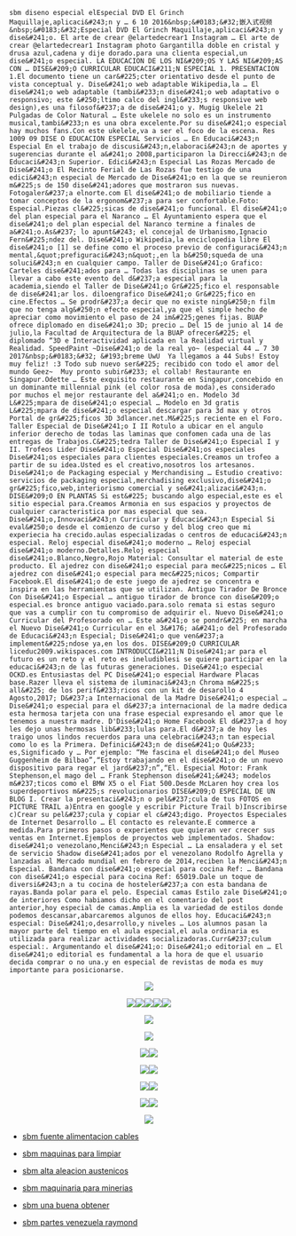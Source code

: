 
```
sbm diseno especial elEspecial DVD El Grinch Maquillaje,aplicaci&#243;n y … 6 10 2016&nbsp;&#0183;&#32;嵌入式视频&nbsp;&#0183;&#32;Especial DVD El Grinch Maquillaje,aplicaci&#243;n y dise&#241;o. El arte de crear @elartedecrear1 Instagram … El arte de crear @elartedecrear1 Instagram photo Gargantilla doble en cristal y drusa azul,cadena y dije dorado.para una clienta especial,un dise&#241;o especial. LA EDUCACION DE LOS NI&#209;OS Y LAS NI&#209;AS CON … DISE&#209;O CURRICULAR EDUCACI&#211;N ESPECIAL 1. PRESENTACION 1.El documento tiene un car&#225;cter orientativo desde el punto de vista conceptual y. Dise&#241;o web adaptable Wikipedia,la … El dise&#241;o web adaptable (tambi&#233;n dise&#241;o web adaptativo o responsivo; este &#250;ltimo calco del ingl&#233;s responsive web design),es una filosof&#237;a de dise&#241;o y. Mugig Ukelele 21 Pulgadas de Color Natural … Este ukelele no solo es un instrumento musical,tambi&#233;n es una obra excelente.Por su dise&#241;o especial hay muchos fans.Con este ukelele,va a ser el foco de la escena. Res 1009 09 DISE O EDUCACION ESPECIAL Servicios … En Educaci&#243;n Especial En el trabajo de discusi&#243;n,elaboraci&#243;n de aportes y sugerencias durante el a&#241;o 2008,participaron la Direcci&#243;n de Educaci&#243;n Superior. Edici&#243;n Especial Las Rozas Mercado de Dise&#241;o El Recinto Ferial de Las Rozas fue testigo de una edici&#243;n especial de Mercado de Dise&#241;o en la que se reunieron m&#225;s de 150 dise&#241;adores que mostraron sus nuevas. Fotogaler&#237;a elnorte.com El dise&#241;o de mobiliario tiende a tomar conceptos de la ergonom&#237;a para ser confortable.Foto: Especial.Piezas cl&#225;sicas de dise&#241;o funcional. El dise&#241;o del plan especial para el Naranco … El Ayuntamiento espera que el dise&#241;o del plan especial del Naranco termine a finales de a&#241;o.As&#237; lo apunt&#243; el concejal de Urbanismo,Ignacio Fern&#225;ndez del. Dise&#241;o Wikipedia,la enciclopedia libre El dise&#241;o [1] se define como el proceso previo de configuraci&#243;n mental,&quot;prefiguraci&#243;n&quot;,en la b&#250;squeda de una soluci&#243;n en cualquier campo. Taller de Dise&#241;o Grafico: Carteles dise&#241;ados para … Todas las disciplinas se unen para llevar a cabo este evento del d&#237;a especial para la academia,siendo el Taller de Dise&#241;o Gr&#225;fico el responsable de dise&#241;ar los. diloengrafico Dise&#241;o Gr&#225;fico en cine.Efectos … Se prodr&#237;a decir que no existe ning&#250;n film que no tenga alg&#250;n efecto especial,ya que el simple hecho de apreciar como movimiento el paso de 24 im&#225;genes fijas. BUAP ofrece diplomado en dise&#241;o 3D; precio … Del 15 de junio al 14 de julio,la Facultad de Arquitectura de la BUAP ofrecer&#225; el diplomado “3D e Interactividad aplicada en la Realidad virtual y Realidad. SpeedPaint ~Dise&#241;o de la real yo~ (especial 44 … 7 30 2017&nbsp;&#0183;&#32; &#193;breme UwU  Ya llegamos a 44 Subs! Estoy muy feliz! :3 Todo sub nuevo ser&#225; recibido con todo el amor del mundo Geez~ ️ Muy pronto subir&#233; el collab! Restaurante en Singapur.Odette … Este exquisito restaurante en Singapur,concebido en un dominante millennial pink (el color rosa de moda),es considerado por muchos el mejor restaurante del a&#241;o en. Modelo 3d L&#225;mpara de dise&#241;o especial … Modelo en 3d gratis L&#225;mpara de dise&#241;o especial descargar para 3d max y otros Portal de gr&#225;ficos 3D 3dlancer.net.M&#225;s reciente en el Foro. Taller Especial de Dise&#241;o I II Rotulo a ubicar en el angulo inferior derecho de todas las laminas que confomen cada una de las entregas de Trabajos.C&#225;tedra Taller de Dise&#241;o Especial I y II. Trofeos Lider Dise&#241;o Especial Dise&#241;os especiales Dise&#241;os especiales para clientes especiales.Creamos un trofeo a partir de su idea.Usted es el creativo,nosotros los artesanos. Dise&#241;o de Packaging especial y Merchandising … Estudio creativo: servicios de packaging especial,merchadising exclusivo,dise&#241;o gr&#225;fico,web,interiorismo comercial y se&#241;alizaci&#243;n. DISE&#209;O EN PLANTAS Si est&#225; buscando algo especial,este es el sitio especial para.Creamos Armonia en sus espacios y proyectos de cualquier caracteristica por mas especial que sea. Dise&#241;o,Innovaci&#243;n Curricular y Educaci&#243;n Especial Si eval&#250;o desde el comienzo de curso y del blog creo que mi experiecia ha crecido.aulas especializadas o centros de educaci&#243;n especial. Reloj especial dise&#241;o moderno … Reloj especial dise&#241;o moderno.Detalles.Reloj especial dise&#241;o.Blanco,Negro,Rojo Material: Consultar el material de este producto. El ajedrez con dise&#241;o especial para mec&#225;nicos … El ajedrez con dise&#241;o especial para mec&#225;nicos; Compartir Facebook.El dise&#241;o de este juego de ajedrez se concentra e inspira en las herramientas que se utilizan. Antiguo Tirador De Bronce Con Dise&#241;o Especial … antiguo tirador de bronce con dise&#209;o especial.es bronce antiguo vaciado.para.solo remata si estas seguro que vas a cumplir con tu compromiso de adquirir el. Nuevo Dise&#241;o Curricular del Profesorado en … Este a&#241;o se pondr&#225; en marcha el Nuevo Dise&#241;o Curricular en el 3&#176; a&#241;o del Profesorado de Educaci&#243;n Especial; Dise&#241;o que ven&#237;a implement&#225;ndose ya,en los dos. DISE&#209;O CURRICULAR liceduc2009.wikispaces.com INTRODUCCI&#211;N Dise&#241;ar para el futuro es un reto y el reto es ineludiblesi se quiere participar en la educaci&#243;n de las futuras generaciones. Dise&#241;o especial OCKD.es Entusiastas del PC Dise&#241;o especial Hardware Placas base.Razer lleva el sistema de iluminaci&#243;n Chroma m&#225;s all&#225; de los perif&#233;ricos con un kit de desarollo 4 Agosto,2017; D&#237;a Internacional de la Madre Dise&#241;o especial … Dise&#241;o especial para el d&#237;a internacional de la madre dedica esta hermosa tarjeta con una frase especial expresando el amor que le tenemos a nuestra madre. D'Dise&#241;o Home Facebook El d&#237;a d hoy les dejo unas hermosas lib&#233;lulas para.El d&#237;a de hoy les traigo unos lindos recuerdos para una celebraci&#243;n tan especial como lo es la Primera. Definici&#243;n de dise&#241;o Qu&#233; es,Significado y … Por ejemplo: “Me fascina el dise&#241;o del Museo Guggenheim de Bilbao”,“Estoy trabajando en el dise&#241;o de un nuevo dispositivo para regar el jard&#237;n”,“El. Especial Motor: Frank Stephenson,el mago del … Frank Stephenson dise&#241;&#243; modelos m&#237;ticos como el BMW X5 o el Fiat 500.Desde McLaren hoy crea los superdeportivos m&#225;s revolucionarios DISE&#209;O ESPECIAL DE UN BLOG I. Crear la presentaci&#243;n o pel&#237;cula de tus FOTOS en PICTURE TRAIL a)Entra en google y escribir Picture Trail b)Inscribirse c)Crear su pel&#237;cula y copiar el c&#243;digo. Proyectos Especiales de Internet Desarrollo … El contacto es relevante.E commerce a medida.Para primeros pasos o experientes que quieran ver crecer sus ventas en Internet.Ejemplos de proyectos web implementados. Shadow: dise&#241;o venezolano,Menci&#243;n Especial … La ensaladera y el set de servicio Shadow dise&#241;ados por el venezolano Rodolfo Agrella y lanzadas al Mercado mundial en febrero de 2014,reciben la Menci&#243;n Especial. Bandana con dise&#241;o especial para cocina Ref: … Bandana con dise&#241;o especial para cocina Ref: 65019.Dale un toque de diversi&#243;n a tu cocina de hosteler&#237;a con esta bandana de rayas.Banda polar para el pelo. Especial camas Estilo zale Dise&#241;o de interiores Como habiamos dicho en el comentario del post anterior,hoy especial de camas.Amplia es la variedad de estilos donde podemos descansar,abarcaremos algunos de ellos hoy. Educaci&#243;n especial: Dise&#241;o,desarrollo,y niveles … Los alumnos pasan la mayor parte del tiempo en el aula especial,el aula ordinaria es utilizada para realizar actividades socializadoras.Curr&#237;culum especial:. Argumentando el dise&#241;o: Dise&#241;o editorial en … El dise&#241;o editorial es fundamental a la hora de que el usuario decida comprar o no una.y en especial de revistas de moda es muy importante para posicionarse. 
```

<div align="center">

<a href="https://es-crusher.shibang-china.com/github&k=sbm+diseno+especial+el"><img src="https://static.shibang-china.com/es/crusher/logo.jpg"></a>

<a href="https://es-crusher.shibang-china.com/github&k=sbm+diseno+especial+el"><img src="https://static.shibang-china.com/es/crusher/index.jpg"></a><a href="https://es-crusher.shibang-china.com/material.htmlgithub&k=sbm+diseno+especial+el"><img src="https://static.shibang-china.com/es/crusher/material.jpg"></a><a href="https://es-crusher.shibang-china.com/application.htmlgithub&k=sbm+diseno+especial+el"><img src="https://static.shibang-china.com/es/crusher/application.jpg"></a><a href="https://es-crusher.shibang-china.com/aboutus.htmlgithub&k=sbm+diseno+especial+el"><img src="https://static.shibang-china.com/es/crusher/aboutus.jpg"></a><a href="https://es-crusher.shibang-china.com/contact.htmlgithub&k=sbm+diseno+especial+el"><img src="https://static.shibang-china.com/es/crusher/contact.jpg"></a>

<a href="https://es-crusher.shibang-china.com/github&k=sbm+diseno+especial+el"><img src="https://static.shibang-china.com/es/crusher/banner.jpg"></a>

<a href="https://swt.shibang-china.com/github&k=sbm+diseno+especial+el"><img src="https://static.shibang-china.com/es/crusher/text.jpg"></a>

<a href="https://swt.shibang-china.com/github&k=sbm+diseno+especial+el"><img src="https://static.shibang-china.com/es/crusher/chat.jpg"></a><a href="https://es-crusher.shibang-china.com/contact.htmlgithub&k=sbm+diseno+especial+el"><img src="https://static.shibang-china.com/es/crusher/message.jpg"></a>

<a href="https://es-crusher.shibang-china.com/products/pe.htmlgithub&k=sbm+diseno+especial+el"><img src="https://static.shibang-china.com/es/crusher/pe.jpg"></a><a href="https://es-crusher.shibang-china.com/products/pf.htmlgithub&k=sbm+diseno+especial+el"><img src="https://static.shibang-china.com/es/crusher/pf.jpg"></a>

<a href="https://es-crusher.shibang-china.com/products/hpt.htmlgithub&k=sbm+diseno+especial+el"><img src="https://static.shibang-china.com/es/crusher/hpt.jpg"></a><a href="https://es-crusher.shibang-china.com/products/vsi.htmlgithub&k=sbm+diseno+especial+el"><img src="https://static.shibang-china.com/es/crusher/vsi.jpg"></a>

<a href="https://es-crusher.shibang-china.com/products/klv.htmlgithub&k=sbm+diseno+especial+el"><img src="https://static.shibang-china.com/es/crusher/klv.jpg"></a><a href="https://es-crusher.shibang-china.com/products/portable.htmlgithub&k=sbm+diseno+especial+el"><img src="https://static.shibang-china.com/es/crusher/portable.jpg"></a>

<a href="https://swt.shibang-china.com/github&k=sbm+diseno+especial+el"><img src="https://static.shibang-china.com/es/crusher/case.jpg"></a>

</div>


* [sbm fuente alimentacion cables](sbm%20fuente%20alimentacion%20cables.md)

* [sbm maquinas para limpiar](sbm%20maquinas%20para%20limpiar.md)

* [sbm alta aleacion austenicos](sbm%20alta%20aleacion%20austenicos.md)

* [sbm maquinaria para minerias](sbm%20maquinaria%20para%20minerias.md)

* [sbm una buena obtener](sbm%20una%20buena%20obtener.md)

* [sbm partes venezuela raymond](sbm%20partes%20venezuela%20raymond.md)